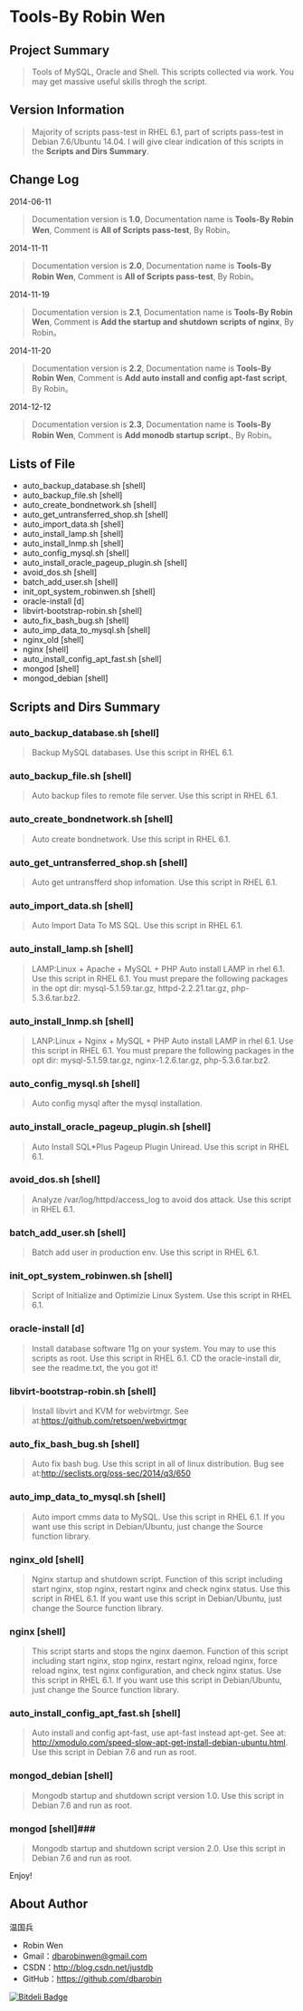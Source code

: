# Tools-By Robin Wen #

## Project Summary ##

> Tools of MySQL, Oracle and Shell. This scripts collected via work. You may get massive useful skills throgh the script.

## Version Information ##
> Majority of scripts pass-test in RHEL 6.1, part of scripts pass-test in Debian 7.6/Ubuntu 14.04. I will give clear indication of this scripts in the **Scripts and Dirs Summary**.

## Change Log ##

2014-06-11
> Documentation version is **1.0**, Documentation name is **Tools-By Robin Wen**, Comment is **All of Scripts pass-test**, By Robin。

2014-11-11
> Documentation version is **2.0**, Documentation name is **Tools-By Robin Wen**, Comment is **All of Scripts pass-test**, By Robin。

2014-11-19
> Documentation version is **2.1**, Documentation name is **Tools-By Robin Wen**, Comment is **Add the startup and shutdown scripts of nginx**, By Robin。

2014-11-20
> Documentation version is **2.2**, Documentation name is **Tools-By Robin Wen**, Comment is **Add auto install and config apt-fast script**, By Robin。

2014-12-12
> Documentation version is **2.3**, Documentation name is **Tools-By Robin Wen**, Comment is **Add monodb startup script.**, By Robin。

## Lists of File ##

* auto_backup_database.sh [shell]
* auto_backup_file.sh [shell]
* auto_create_bondnetwork.sh [shell]
* auto_get_untransferred_shop.sh [shell]
* auto_import_data.sh [shell]
* auto_install_lamp.sh [shell]
* auto_install_lnmp.sh [shell]
* auto_config_mysql.sh [shell]
* auto_install_oracle_pageup_plugin.sh [shell]
* avoid_dos.sh [shell]
* batch_add_user.sh [shell]
* init_opt_system_robinwen.sh [shell]
* oracle-install [d]
* libvirt-bootstrap-robin.sh [shell]
* auto_fix_bash_bug.sh [shell]
* auto_imp_data_to_mysql.sh [shell]
* nginx_old [shell]
* nginx [shell]
* auto_install_config_apt_fast.sh [shell]
* mongod [shell]
* mongod_debian [shell]

## Scripts and Dirs Summary ##

### auto_backup_database.sh [shell] ###
> Backup MySQL databases. Use this script in RHEL 6.1.

### auto_backup_file.sh [shell] ###
> Auto backup files to remote file server. Use this script in RHEL 6.1.

### auto_create_bondnetwork.sh [shell] ###
> Auto create bondnetwork. Use this script in RHEL 6.1.

### auto_get_untransferred_shop.sh [shell] ###
> Auto get untransfferd shop infomation. Use this script in RHEL 6.1.

### auto_import_data.sh [shell] ###
> Auto Import Data To MS SQL. Use this script in RHEL 6.1.

### auto_install_lamp.sh [shell] ###
> LAMP:Linux + Apache + MySQL + PHP
> Auto install LAMP in rhel 6.1. Use this script in RHEL 6.1. You must prepare the following packages in the opt dir: mysql-5.1.59.tar.gz, httpd-2.2.21.tar.gz, php-5.3.6.tar.bz2.

### auto_install_lnmp.sh [shell] ###
> LANP:Linux + Nginx + MySQL + PHP
> Auto install LAMP in rhel 6.1. Use this script in RHEL 6.1. You must prepare the following packages in the opt dir: mysql-5.1.59.tar.gz, nginx-1.2.6.tar.gz, php-5.3.6.tar.bz2.

### auto_config_mysql.sh [shell] ###
> Auto config mysql after the mysql installation.

### auto_install_oracle_pageup_plugin.sh [shell] ###
> Auto Install SQL*Plus Pageup Plugin Uniread. Use this script in RHEL 6.1.

### avoid_dos.sh [shell] ###
> Analyze /var/log/httpd/access_log to avoid dos attack. Use this script in RHEL 6.1.

### batch_add_user.sh [shell] ###
> Batch add user in production env. Use this script in RHEL 6.1.

### init_opt_system_robinwen.sh [shell] ###
> Script of Initialize and Optimizie Linux System. Use this script in RHEL 6.1.

### oracle-install [d] ###
> Install  database software  11g  on your system. You may to use this scripts as root. Use this script in RHEL 6.1. CD the oracle-install dir, see the readme.txt, the you got it!

### libvirt-bootstrap-robin.sh [shell] ###
> Install libvirt and KVM for webvirtmgr. See at:https://github.com/retspen/webvirtmgr

### auto_fix_bash_bug.sh [shell] ###
> Auto fix bash bug. Use this script in all of linux distribution. Bug see at:http://seclists.org/oss-sec/2014/q3/650

### auto_imp_data_to_mysql.sh [shell] ###
> Auto import cmms data to MySQL. Use this script in RHEL 6.1. If you want use this script in Debian/Ubuntu, just change the Source function library.

### nginx_old [shell] ###
> Nginx startup and shutdown script. Function of this script including start nginx, stop nginx, restart nginx and check nginx status. Use this script in RHEL 6.1. If you want use this script in Debian/Ubuntu, just change the Source function library.

### nginx [shell] ###
> This script starts and stops the nginx daemon. Function of this script including  start nginx, stop nginx, restart nginx, reload nginx, force reload nginx, test nginx configuration, and check nginx status. Use this script in RHEL 6.1. If you want use this script in Debian/Ubuntu, just change the Source function library.

### auto_install_config_apt_fast.sh [shell] ###
> Auto install and config apt-fast, use apt-fast instead apt-get. See at: http://xmodulo.com/speed-slow-apt-get-install-debian-ubuntu.html. Use this script in Debian 7.6 and run as root.

### mongod_debian [shell] ###
> Mongodb startup and shutdown script version 1.0. Use this script in Debian 7.6 and run as root.

### mongod [shell]###
>  Mongodb startup and shutdown script version 2.0. Use this script in Debian 7.6 and run as root.

Enjoy!

## About Author ##

温国兵

* Robin Wen
* Gmail：dbarobinwen@gmail.com
* CSDN：http://blog.csdn.net/justdb
* GitHub：https://github.com/dbarobin

[![Bitdeli Badge](https://d2weczhvl823v0.cloudfront.net/dbarobin/tools/trend.png)](https://bitdeli.com/free "Bitdeli Badge")
